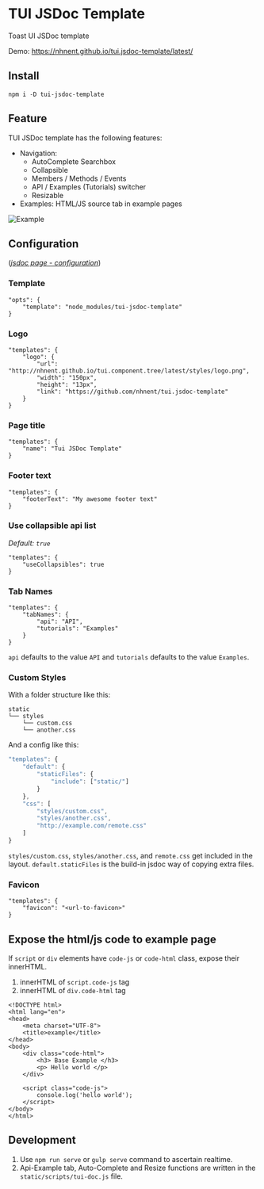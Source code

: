 # TUI JSDoc Template
Toast UI JSDoc template

Demo: https://nhnent.github.io/tui.jsdoc-template/latest/

## Install

```
npm i -D tui-jsdoc-template
```

## Feature

TUI JSDoc template has the following features:

* Navigation:
  * AutoComplete Searchbox
  * Collapsible
  * Members / Methods / Events
  * API / Examples (Tutorials) switcher
  * Resizable
* Examples: HTML/JS source tab in example pages

![Example](https://cloud.githubusercontent.com/assets/12269563/20049432/69d2ed42-a506-11e6-980e-53b991e5ee5b.png)

## Configuration

([*jsdoc page - configuration*](http://usejsdoc.org/about-configuring-jsdoc.html#incorporating-command-line-options-into-the-configuration-file))

### Template

```
"opts": {
    "template": "node_modules/tui-jsdoc-template"
}
```

### Logo

```
"templates": {
    "logo": {
        "url": "http://nhnent.github.io/tui.component.tree/latest/styles/logo.png",
        "width": "150px",
        "height": "13px",
        "link": "https://github.com/nhnent/tui.jsdoc-template"
    }
}
```

### Page title

```
"templates": {
    "name": "Tui JSDoc Template"
}
```

### Footer text

```
"templates": {
    "footerText": "My awesome footer text"
}
```

### Use collapsible api list

*Default: `true`*
```
"templates": {
    "useCollapsibles": true
}
```

### Tab Names

```
"templates": {
    "tabNames": {
        "api": "API",
        "tutorials": "Examples"
    }
}
```

`api` defaults to the value `API` and `tutorials` defaults to the value `Examples`.

### Custom Styles

With a folder structure like this:
```
static
└── styles
    └── custom.css
    └── another.css
```
And a config like this:
```js
"templates": {
    "default": {
        "staticFiles": {
            "include": ["static/"]
        }
    },
    "css": [
        "styles/custom.css",
        "styles/another.css",
        "http://example.com/remote.css"
    ]
}
```

`styles/custom.css`, `styles/another.css`, and `remote.css` get included in the layout.
`default.staticFiles` is the build-in jsdoc way of copying extra files.

### Favicon

```
"templates": {
    "favicon": "<url-to-favicon>"
}
```

## Expose the html/js code to example page

If `script` or `div` elements have `code-js` or `code-html` class, expose their innerHTML.

1. innerHTML of `script.code-js` tag
2. innerHTML of `div.code-html` tag

```
<!DOCTYPE html>
<html lang="en">
<head>
    <meta charset="UTF-8">
    <title>example</title>
</head>
<body>
    <div class="code-html">
        <h3> Base Example </h3>
        <p> Hello world </p>
    </div>

    <script class="code-js">
        console.log('hello world');
    </script>
</body>
</html>

```

## Development

1. Use `npm run serve` or `gulp serve` command to ascertain realtime.
3. Api-Example tab, Auto-Complete and Resize functions are written in the `static/scripts/tui-doc.js` file.
